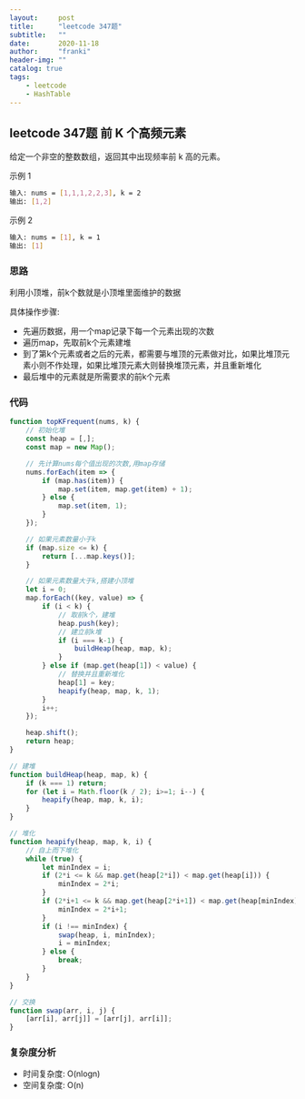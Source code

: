 ```yaml
---
layout:     post
title:      "leetcode 347题"
subtitle:   ""
date:       2020-11-18
author:     "franki"
header-img: ""
catalog: true
tags:
    - leetcode
    - HashTable
---
```


## leetcode 347题 前 K 个高频元素

给定一个非空的整数数组，返回其中出现频率前 k 高的元素。

示例 1

```bash
输入: nums = [1,1,1,2,2,3], k = 2
输出: [1,2]
```

示例 2

```bash
输入: nums = [1], k = 1
输出: [1]
```

### 思路

利用小顶堆，前k个数就是小顶堆里面维护的数据

具体操作步骤:

- 先遍历数据，用一个map记录下每一个元素出现的次数
- 遍历map，先取前k个元素建堆
- 到了第k个元素或者之后的元素，都需要与堆顶的元素做对比，如果比堆顶元素小则不作处理，如果比堆顶元素大则替换堆顶元素，并且重新堆化
- 最后堆中的元素就是所需要求的前k个元素

### 代码

```js
function topKFrequent(nums, k) {
    // 初始化堆
    const heap = [,];
    const map = new Map();

    // 先计算nums每个值出现的次数,用map存储
    nums.forEach(item => {
        if (map.has(item)) {
            map.set(item, map.get(item) + 1);
        } else {
            map.set(item, 1);
        }
    });

    // 如果元素数量小于k
    if (map.size <= k) {
        return [...map.keys()];
    }

    // 如果元素数量大于k,搭建小顶堆
    let i = 0;
    map.forEach((key, value) => {
        if (i < k) {
            // 取前k个，建堆
            heap.push(key);
            // 建立前k堆
            if (i === k-1) {
                buildHeap(heap, map, k);
            }
        } else if (map.get(heap[1]) < value) {
            // 替换并且重新堆化
            heap[1] = key;
            heapify(heap, map, k, 1);
        }
        i++;
    });

    heap.shift();
    return heap;
}

// 建堆
function buildHeap(heap, map, k) {
    if (k === 1) return;
    for (let i = Math.floor(k / 2); i>=1; i--) {
        heapify(heap, map, k, i);
    }
}

// 堆化
function heapify(heap, map, k, i) {
    // 自上而下堆化
    while (true) {
        let minIndex = i;
        if (2*i <= k && map.get(heap[2*i]) < map.get(heap[i])) {
            minIndex = 2*i;
        }
        if (2*i+1 <= k && map.get(heap[2*i+1]) < map.get(heap[minIndex])) {
            minIndex = 2*i+1;
        }
        if (i !== minIndex) {
            swap(heap, i, minIndex);
            i = minIndex;
        } else {
            break;
        }
    }
}

// 交换
function swap(arr, i, j) {
    [arr[i], arr[j]] = [arr[j], arr[i]];
}
```

### 复杂度分析

- 时间复杂度: O(nlogn)
- 空间复杂度: O(n)
